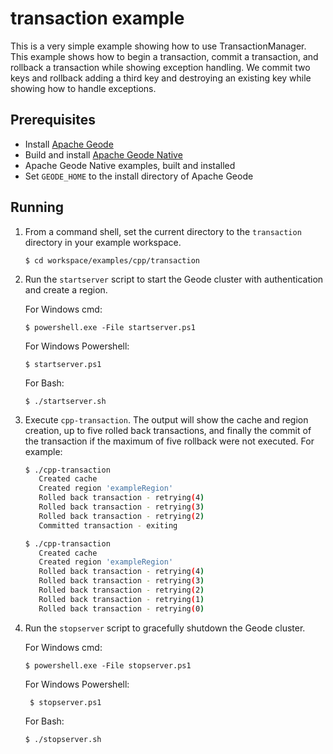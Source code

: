 # transaction example
This is a very simple example showing how to use TransactionManager.  This example shows
how to begin a transaction, commit a transaction, and rollback a transaction while showing
exception handling.  We commit two keys and rollback adding a third key and destroying an
existing key while showing how to handle exceptions.

## Prerequisites
* Install [Apache Geode](https://geode.apache.org)
* Build and install [Apache Geode Native](https://github.com/apache/geode-native)
* Apache Geode Native examples, built and installed
* Set `GEODE_HOME` to the install directory of Apache Geode

## Running
1. From a command shell, set the current directory to the `transaction` directory in your example workspace.

    ```console
    $ cd workspace/examples/cpp/transaction
    ```

2. Run the `startserver` script to start the Geode cluster with authentication and create a region.

   For Windows cmd:

    ```console
    $ powershell.exe -File startserver.ps1
    ```

   For Windows Powershell:

    ```console
    $ startserver.ps1
    ```

   For Bash:

    ```console
    $ ./startserver.sh
    ```

3. Execute `cpp-transaction`. The output will show the cache and region creation, up to five rolled back transactions, and finally the commit of the transaction if the maximum of five rollback were not executed. For example:

    ```bash
    $ ./cpp-transaction
       Created cache
       Created region 'exampleRegion'
       Rolled back transaction - retrying(4)
       Rolled back transaction - retrying(3)
       Rolled back transaction - retrying(2)
       Committed transaction - exiting
    ```
    
    ```bash
    $ ./cpp-transaction
       Created cache
       Created region 'exampleRegion'
       Rolled back transaction - retrying(4)
       Rolled back transaction - retrying(3)
       Rolled back transaction - retrying(2)
       Rolled back transaction - retrying(1)
       Rolled back transaction - retrying(0)       
    ```

4. Run the `stopserver` script to gracefully shutdown the Geode cluster.

   For Windows cmd:

    ```console
    $ powershell.exe -File stopserver.ps1
    ```

   For Windows Powershell:

    ```console
     $ stopserver.ps1
    ```

   For Bash:

    ```console
    $ ./stopserver.sh
    ```
